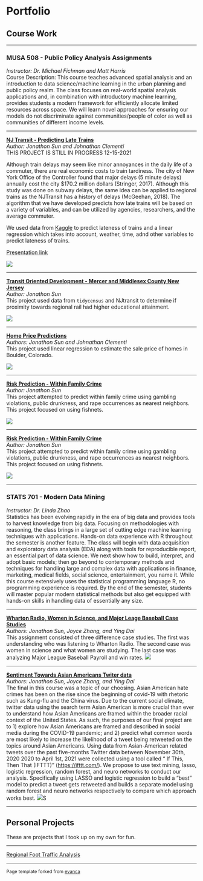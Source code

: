 
# Portfolio


## Course Work

---

### MUSA 508 - Public Policy Analysis Assignments
<i>Instructor: Dr. Michael Fichman and Matt Harris</i>
<br>
Course Description: This course teaches advanced spatial analysis and an introduction to data science/machine learning in the urban planning and public policy realm. The class focuses on real-world spatial analysis applications and, in combination with introductory machine learning, provides students a modern framework for efficiently allocate limited resources across space. We will learn novel approaches for ensuring our models do not discriminate against communities/people of color as well as communities of different income levels. 

---

<b>[NJ Transit - Predicting Late Trains](/Projects/MUSA508_Final.html)</b>
<br>
<i>Author: Jonathon Sun and Johnathan Clementi</i>
<br>
THIS PROJECT IS STILL IN PROGRESS 12-15-2021

Although train delays may seem like minor annoyances in the daily life of a commuter, there are real economic costs to train tardiness. The city of New York Office of the Controller found that major delays (5 minute delays) annually cost the city $170.2 million dollars (Stringer, 2017). Although this study was done on subway delays, the same idea can be applied to regional trains as the NJTransit has a history of delays (McGeehan, 2018). The algorithm that we have developed predicts how late trains will be based on a variety of variables, and can be utilized by agencies, researchers, and the average commuter. 

We used data from <a href="https://www.kaggle.com/pranavbadami/nj-transit-amtrak-nec-performance?select=2018_11.csv">Kaggle</a> to predict lateness of trains and a linear regression which takes into account, weather, time, adnd other variables to predict lateness of trains. 

[Presentation link](https://www.youtube.com/)

<img src="images/MUSA507_Final.gif">

---

<b>[Transit Oriented Development - Mercer and Middlesex County New Jersey](/Projects/MUSA508_HW1.html)</b>
<br>
<i>Author: Jonathon Sun</i>
<br>
This project used data from `tidycensus` and NJtransit to determine if proximity towards regional rail had higher educational attainment. 

<img src="images/HW1.png">

---

<b>[Home Price Predictions](/Projects/MUSA508_HW2.html)</b>
<br>
<i>Authors: Jonathon Sun and Johnathan Clementi</i>
<br>
This project used linear regression to estimate the sale price of homes in Boulder, Colorado. 

<img src="images/HW2.png">

---
<b>[Risk Prediction - Within Family Crime](/Projects/MUSA508_HW3.html)</b> 
<br>
<i>Author: Jonathon Sun</i>
<br>
This project attempted to predict within family crime using gambling violations, public drunkness, and rape occurrences as nearest neighbors. This project focused on using fishnets. 

<img src="images/HW3.png">

---
<b>[Risk Prediction - Within Family Crime](/Projects/MUSA508_HW3.html)</b> 
<br>
<i>Author: Jonathon Sun</i>
<br>
This project attempted to predict within family crime using gambling violations, public drunkness, and rape occurrences as nearest neighbors. This project focused on using fishnets. 

<img src="images/HW3.png">

---

### STATS 701 - Modern Data Mining 
<i>Instructor: Dr. Linda Zhao</i> 
<br> 
Statistics has been evolving rapidly in the era of big data and provides tools to harvest knowledge
from big data. Focusing on methodologies with reasoning, the class brings in a large set of cutting
edge machine learning techniques with applications. Hands-on data experience with R throughout
the semester is another feature. The class will begin with data acquisition and exploratory data
analysis (EDA) along with tools for reproducible report, an essential part of data science. We next
show how to build, interpret, and adopt basic models; then go beyond to contemporary methods
and techniques for handling large and complex data with applications in finance, marketing,
medical fields, social science, entertainment, you name it. While this course extensively uses the
statistical programming language R, no programming experience is required. By the end of the
semester, students will master popular modern statistical methods but also get equipped with
hands-on skills in handling data of essentially any size.

---

<b>[Wharton Radio, Women in Science, and Major Leage Baseball Case Studies](/Projects/STAT701_HW1.html)</b>
<br>
<i>Authors: Jonathon Sun, Joyce Zhang, and Ying Dai</i> 
<br>
This assignment consisted of three difference case studies. The first was understanding who was listening to Wharton Radio. The second case was women in science and what women are studying. The last case was analyzing Major League Baseball Payroll and win rates.
<img src="images/STAT701_HW1.PNG">

---

<b>[Sentiment Towards Asian Americans Twiter data](/Projects/STAT701_Final.html)</b>
<br>
<i>Authors: Jonathon Sun, Joyce Zhang, and Ying Dai</i> 
<br>
The final in this course was a topic of our choosing. Asian American hate crimes has been on the rise since the beginning of covid-19 with rhetoric such as Kung-flu and the China virus. Due to the current social climate, twitter data using the search term Asian American is more crucial than ever to understand how Asian Americans are framed within the broader racial context of the United States. As such, the purposes of our final project are to 1) explore how Asian Americans are framed and described in social media during the COVID-19 pandemic; and 2) predict what common words are most likely to increase the likelihood of a tweet being retweeted on the topics around Asian Americans. Using data from Asian-American related tweets over the past five-months Twitter data between November 30th, 2020 2020 to April 1st, 2021 were collected using a tool called “ If This, Then That (IFTTT)” (https://ifttt.com/). We propose to use text mining, lasso, logistic regression, random forest, and neuro networks to conduct our analysis. Specifically using LASSO and logistic regression to build a “best” model to predict a tweet gets retweeted and builds a separate model using random forest and neuro networks respectively to compare which approach works best.
<img src="images/STAT701_FINAL.png">S

---

## Personal Projects
These are projects that I took up on my own for fun.

---

[Regional Foot Traffic Analysis](/Projects/SafeGraph_FootTraffic.html)

---
<p style="font-size:12px">Page template forked from <a href="https://github.com/evanca/quick-portfolio">evanca</a></p>
<!-- Remove above link if you don't want to attibute -->
